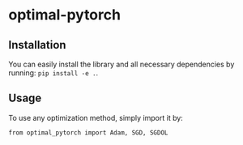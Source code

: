 # optimal-pytorch

## Installation

You can easily install the library and all necessary dependencies by running: `pip install -e .`.


## Usage

To use any optimization method, simply import it by:

```
from optimal_pytorch import Adam, SGD, SGDOL
```

